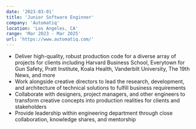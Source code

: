 ```yaml
---
date: '2023-03-01'
title: 'Junior Software Enginner'
company: 'Automatiq'
location: 'Los Angeles, CA'
range: 'Mar 2023 - Mar 2025'
url: 'https://www.automatiq.com/'
---
```


- Deliver high-quality, robust production code for a diverse array of projects for clients including Harvard Business School, Everytown for Gun Safety, Pratt Institute, Koala Health, Vanderbilt University, The 19th News, and more
- Work alongside creative directors to lead the research, development, and architecture of technical solutions to fulfill business requirements
- Collaborate with designers, project managers, and other engineers to transform creative concepts into production realities for clients and stakeholders
- Provide leadership within engineering department through close collaboration, knowledge shares, and mentorship
